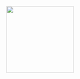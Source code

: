 <div align="center">
  <img style="height:180px" src="https://github-readme-stats.vercel.app/api/top-langs/?username=mateusroerig&show_icons=true&theme=onedark&layout=compact" />
</div>
